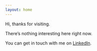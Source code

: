 ```yaml
---
layout: home
---
```


Hi, thanks for visiting.

There’s nothing interesting here right now.

You can get in touch with me on [LinkedIn](linkedin.com/in/kengar).
